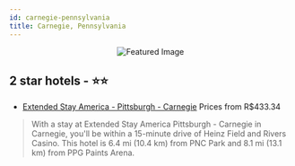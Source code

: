 ```yaml
---
id: carnegie-pennsylvania
title: Carnegie, Pennsylvania
---
```


<center><img src="https://i.travelapi.com/hotels/1000000/80000/79500/79489/81ccaff2_z.jpg" alt="Featured Image" /></center>


##  2 star hotels - ⭐️⭐️

-    [Extended Stay America - Pittsburgh - Carnegie](https://us.hurb.com/hotels/carnegie/extended-stay-america-pittsburgh-carnegie-JNP-JP182266?cmp=18055) Prices from R$433.34
   > With a stay at Extended Stay America Pittsburgh - Carnegie in Carnegie, you'll be within a 15-minute drive of Heinz Field and Rivers Casino. This hotel is 6.4 mi (10.4 km) from PNC Park and 8.1 mi (13.1 km) from PPG Paints Arena.
